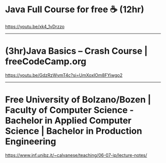 # Java Full Course for free ☕ (12hr)

https://youtu.be/xk4_1vDrzzo

<hr>

# (3hr)Java Basics – Crash Course | freeCodeCamp.org
https://youtu.be/GdzRzWymT4c?si=UmXoxIOm8FYiwgo2



<hr>

# Free University of Bolzano/Bozen | Faculty of Computer Science - Bachelor in Applied Computer Science | Bachelor in Production Engineering

https://www.inf.unibz.it/~calvanese/teaching/06-07-ip/lecture-notes/
